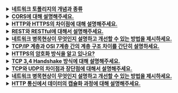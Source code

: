 <details>
  <summary><span
 style="border-bottom:0.05em solid"><strong>네트워크 토폴리지의 개념과 종류</strong></span></summary>
  <hr>
  <img src="https://user-images.githubusercontent.com/104713339/210579163-9bda4bb4-f281-4df4-9856-c3c77ff29c41.png">

네트워크 토폴리지: 네트워크에 배치된 노드와 링크의 연결 형태를 의미합니다.
네트워크에서 가장 기본이 되는 내용으로, 토폴로지의 종류와 각 특징 등을 간단하게라도 이해하고 계시는걸 권장드립니다.
<br>

### 참고용어

<details>
  <summary><span style="border-bottom:0.05em solid"><strong>노드</strong></span></summary>
서버, 라우터, 스위치 등 네트워크 장치를 의미합니다.
</details>

<details>
  <summary><span style="border-bottom:0.05em solid"><strong>링크</strong></span></summary>
유선 또는 무선을 의미합니다.
</details>

---

<details>
  <summary><span style="border-bottom:0.05em solid"><strong>버스 토폴로지</strong></span></summary>
  
중앙 통신 회선 하나에 여러 개의 노드가 연결되어 공유하는 네트워크 구성을 갖습니다. 주로 LAN에서 사용합니다.

---

### 장점

- 노드 추가와 삭제가 쉽고 설치 비용이 적습니다.
- 한 노드에 장애가 발생 해도 다른 노드에 영향을 미치지 않습니다.

### 단점

- 가운데 메인 링크에 많은 트래픽이 몰리면 정체현상이 발생하고 패킷 손실율이 높을 수 있습니다.
- 메인 링크에 장애가 발생 시 모든 노드에 영향을 미칠 수 있습니다.
- 스푸핑의 위험이 있습니다.
</details>

<details>
  <summary><span style="border-bottom:0.05em solid"><strong>스타 토폴로지</strong></span></summary>

중앙에 있는 노드 하나에 다른 모든 노드가 연결된 형태입니다.
다른 노드로 가려면 반드시 거쳐야 하는 중앙 노드는 특히 보안이 강화되어 있습니다.

---

### 장점

- 중앙의 메인 노드에 장애가 발생해도 다른 노드에 영향을 미치지 않습니다.
- 한 노드에 침해가 발생해도 다른 노드에 접근하기 어렵기 때문에 비교적 안정성이 높습니다.

### 단점

- 중앙 노드에 장애가 발생 시 전체 네트워크를 사용할 수 없습니다.
</details>

<details>
  <summary><span style="border-bottom:0.05em solid"><strong>트리 토폴로지</strong></span></summary>

계층형 토폴로지라고도 불립니다.
트리 형태를 갖기 때문에 리프 노드를 기반으로 한 노드 추가, 삭제는 쉬우나 그 이외에는 어렵습니다.

---

### 장점

- 리프 노드에서의 확장과 삭제가 용이합니다.

### 단점

- 루트 노드에 문제가 생기면 전체 노드에 영향을 미칠 수 있습니다.
- 특정 노드에 트래픽이 집중될 시 그 하위 노드에 영향을 미칩니다.
</details>

<details>
  <summary><span style="border-bottom:0.05em solid"><strong>링형 토폴로지</strong></span></summary>

고리 모양으로 연결된 형태입니다.

---

### 장점

- 노드 수가 많아져도 데이터 손실이 없습니다.
- 노드를 거치면서 토큰을 기반으로 통신권한 여부를 따지고 권한이 없는 노드는 데이터를 전달 받지 않습니다.

### 단점

- 링크 혹은 노드 중 한 곳에만 에러가 발생해도 전체 네트워크에 영향을 미칩니다.
- 기본적으로 토큰을 기반으로 하기 때문에, 토큰이 없는 노드는 통신에 참여를 못합니다.
</details>

<details>
  <summary><span style="border-bottom:0.05em solid"><strong>메시 토폴로지</strong></span></summary>

노드가 서로 연결된 그물망 형태를 갖습니다.
Full 메시 토폴리지와 Partial 메시 토폴리지가 있으며, Full은 모든 노드가 서로 연결된 형태, Partial은 부분적으로 노드들이 연결된 형태를 말합니다.
일반적으로 메시토폴리지라 함은 Full 형태를 말하며, Full의 특징을 기술하겠습니다.
(참고: Full의 경우 n \* (n - 1) / 2의 회선이 필요합니다.)

---

### 장점

- 한 노드 혹은 회선에 장애가 발생해도 다른 여러 개의 경로가 존재하므로 계속해서 네트워크를 사ㅏ용할 수 있습니다.
- 회선이 많기 때문에 트래픽 분산 처리에 용이합니다.

### 단점

- 모든 노드가 연결되어 있어 노드 추가, 삭제가 가장 어렵습니다.
  - 노드를 삭제 시 그와 연결 된 모든 노드와의 링크를 삭제해야 합니다.
  - 노드를 추가 시 다른 모든 노드와 링크를 연결해줘야 합니다.
- 회선이 많아 구축 비용이 고가입니다.
</details>
<hr>
</details>

<details>
  <summary><span style="border-bottom:0.05em solid"><strong>CORS에 대해 설명해주세요.</strong></span></summary>
<hr>
Cross Origin Resource Sharing(교차 출처 자원 공유)의 약자로
다른 출처에서 리소스를 가져오는 것을 제한하는 동일 출처 정책(SOP)과 반대로, 추가 HTTP 헤더를 사용하여
다른 출처에 있는 자원에 접근할 수 있는 권한을 부여하도록 브라우저에 알려주는 체제입니다. 
<br></br>

<details>
    <summary><span style="border-bottom:0.05em solid"><strong>SOP(Same-Origin-Policy)란?</strong></span></summary>
    동일출처정책이라는 의미로, 어떤 출처에서 불러온 문서나 스크립트가 다른 출처에서 가져온 리소스와 상호작용하는 것을 제안하는 보안 방식입니다.
  </details>
<hr>
</details>

<details>
  <summary><span style="border-bottom:0.05em solid"><strong>HTTP와 HTTPS의 차이점에 대해 설명해주세요.</strong></span></summary>
<hr>
HTTPS는 기존의 HTTP에 Secure Socket Layer 계층을 하나 더 두어
HTTP 통신에서는 수행하지 않았던 데이터의 암호화를 통해 보안을 한층 더 높인 통신 기법입니다.

<hr>
</details>

<details>
  <summary><span style="border-bottom:0.05em solid"><strong>REST와 RESTful에 대해서 설명해주세요.</strong></span></summary>
<hr>

REST란
URI를 통해 자원을 명시하고,
METHOD를 통해 자원에 대한 CRUD Operation을 명시하는 방법으로
네트워크 상에서 Client와 Server사이의 통신 방식 중 하나입니다.

RESTful
REST의 원리를 따르며 REST API의 설계 규칙을 올바르게 지키는 것을 의미합니다.

<hr>
  <details>
    <summary><span style="border-bottom:0.05em solid"><strong>REST API 설계 규칙</strong></span></summary>
    
    1. /(구분자: 슬래쉬)는 계층 관계를 나타낼 때 사용합니다.
    2. URI의 마지막에는 /(구분자: 슬래쉬)를 사용하지 않습니다.
    3. -(하이픈)은 URI의 가독성을 높이는 데 사용합니다.
    4. _(언더바)는 URI에 사용하지 않습니다.
    5. URI경로에 대문자는 가급적 피합니다.
    6. 파일확장자는 URI에 포함시키지 않습니다.
    7. 리소스 간에 연관관계가 있는 경우에는 "/리소스명/{리소스ID}/연관관계가있는리소스명"으로 표현합니다.
  </details>
<hr>
</details>

<details>
  <summary><span style="border-bottom:0.05em solid"><strong>네트워크 병목현상이 무엇인지 설명하고 개선할 수 있는 방법을 제시하세요.</strong></span></summary>
  <hr>

대량의 트래픽이 한곳에 몰려 데이터 흐름이 제한되는 상황을 말합니다.
메모리 용량을 늘리거나 서버-클라이언트 간 네트워크 회선을 네트워크 토폴리지에 기반해서 늘리는 방법 등이 있습니다.

추가질문: 네트워크 토폴리지가 무엇인가요? (네트워크 토폴리지 부분 참고)

</details>

<details>
  <summary><span style="border-bottom:0.05em solid"><strong>TCP/IP 계층과 OSI 7계층 간의 계층 구조 차이를 간단히 설명하세요.</strong></span></summary>
  <hr>
전체적인 역할은 같으나 계층의 세분화에서 약간 다릅니다.
TCP/IP 계층의 애플리케이션 계층은 OSI 7계층에서 애플리케이션, 프레젠테이션, 세션 계층으로 나뉩니다.
링크 계층은 OSI 7계층에서 데이터링크, 물리 계층으로 나뉘어서 TCP/IP는 총 4계층으로 구성되어 있습니다.
그 외 전송 계층과 인터넷 계층이 동일하게 하나씩 있습니다.
</details>

<details>
  <summary><span style="border-bottom:0.05em solid"><strong>HTTPS의 암호화 방식을 알고 있나요?</strong></span></summary>
  <hr>
HTTP 요청이 오면 대칭키 또는 비대칭키 암호화 방식을 사용해 암호화 한 후에 응답 데이터를 보냅니다.

대칭키 암호화는 클라이언트와 서버가 동일한 키를 사용해 암호화/복호화를 하기 때문에 속도가 빠릅니다.
하지만 두 키중 하나만 노출돼도 복호화를 할 수 있어서 보안상 위험할 수 있습니다.

비대칭키 암호화는 비교적 느리지만 보다 안정적입니다.
공개키가 노출 되어도 개인키가 있어야만 복호화를 할 수 있기 때문입니다.

</details>

<details>
  <summary><span style="border-bottom:0.05em solid"><strong>TCP 3,4 Handshake 방식에 대해 설명해주세요.</strong></span></summary>
  <hr>
TCP 3-Way handshake는 TCP/IP프로토콜을 이용해서 통신을 하는 응용프로그램이 데이터를 전송하기 전에
먼저 정확한 전송을 보장하기 위해 상대방 컴퓨터와 사전에 세션을 수립하는 과정을 의미합니다.
3-Way handshake가 연결 확립을 위해 진행했다면 4way handshake는 세션을 종료하기 위해 수행되는 절차입니다.
  <br></br> 
  <details>
    <summary><span style="border-bottom:0.05em solid"><strong>TCP의 3-way Handshaking 과정</strong></span></summary>
    <img src = "./images/3way.png">

    Step1 [Client -> SYN -> Server]
    Client가 Server에게 접속을 요청하는 SYN플래그를 보낸다.

    Step2. [Server -> SYN + ACK -> Client ]
    Server는 Listen상태에서 SYN이 들어온 것을 확인하고 SYN_RECV상태로 바뀌어 SYN + ACK플래그를 Client에게 전송한다. 그 후 Server는 다시 ACK 플래그를 받기 위해 대기상태로 변경된다.

    Step3. [Client -> ACK -> Server]
    SYN + ACK 상태를 확인한 Client는 서버에게 ACK를 보내고 연결 성립(Established)이 된다.

  </details>
  <details>
    <summary><span style="border-bottom:0.05em solid"><strong>TCP의 4-way Handshaking 과정</strong></span></summary>
    <img src = "./images/4way.png">
    
    Step1 [Client -> FIN -> Server]
    Client가 연결을 종료하겠다는 FIN플래그를 전송한다. 보낸 후에 FIN-WAIT-1 상태로 변한다.

    Step2 [Server-> ACK -> Client]
    FIN 플래그를 받은 Server는 확인메세지인 ACK를 Client에게 보내준다. 그 후 CLOSE-WAIT상태로 변한다. Client도 마찬가지로 Server에서 종료될 준비가 됐다는 FIN을 받기위해  FIN-WAIT-2 상태가 된다.

    Step3 [Server -> FIN -> Client]
    Close준비가 다 된 후 Server는 Client에게 FIN 플래그를 전송한다.

    Step4 [Client -> ACK-> Server]
    Client는 해지 준비가 되었다는 정상응답인 ACK를 Server에게 보내준다. 이 때, Client는 TIME-WAIT 상태로 변경된다.

  </details>
<hr>
</details>

<details>
  <summary><span style="border-bottom:0.05em solid"><strong>TCP와 UDP의 차이점과 장단점에 대해서 설명해주세요.</strong></span></summary>
<hr>

TCP는 연결형 서비스를 지원하는 프로토콜이며, UDP는 비연결형 서비스를 지원하는 프로토콜입니다.

TCP는 1대1 통신으로 신뢰성 있는 데이터를 지원한다는 장점을 가지고 있고
흐름제어와 혼잡제어를 통한 과부하 방지로 데이터 손실을 최소화하며,
HTTP등 신뢰성 있는 통신에 사용됩니다.

UDP는 일방적으로 데이터를 전달하는 통신 프로토콜로,
데이터의 손실이 발생해도 무시하며,
실시간으로 빠르게 데이터를 받아야 하는 경우에 사용됩니다.

<hr>
  <details>
    <summary><span style="border-bottom:0.05em solid"><strong>번외</strong></span></summary>
    ※ 가상회선 패킷 교환 방식(TCP)
    
각 패킷에 가상회선 식별자가 포함되며 전송된 순서대로 도착하는 방식.
    
※ 데이터그램 패킷 교환 방식(UDP)
    
패킷이 독립적으로 최적의 경로를 선택하여 전송되어 순서가 다르게 도착할 수도 있는 방식.
  </details>
<hr>
</details>

<details>
  <summary><span style="border-bottom:0.05em solid"><strong>네트워크 병목현상이 무엇인지 설명하고 개선할 수 있는 방법을 제시하세요.</strong></span></summary>
  <hr>

대량의 트래픽이 한곳에 몰려 데이터 흐름이 제한되는 상황을 말합니다.
메모리 용량을 늘리거나 서버-클라이언트 간 네트워크 회선을 네트워크 토폴리지에 기반해서 늘리는 방법 등이 있습니다.

추가질문: 네트워크 토폴리지가 무엇인가요? (네트워크 토폴리지 부분 참고)

</details>

<!-- HTTP 통신에서 데이터의 캡슐화 과정에 대해 설명해주세요. -->

<details>
  <summary><span style="border-bottom:0.05em solid"><strong>HTTP 통신에서 데이터의 캡슐화 과정에 대해 설명해주세요.</strong></span></summary>
<hr>

데이터는 응용 계층에서 전송 계층으로 "**메시지**"를 전달하는데,
전송 계층에서 신뢰할 수 있는 통신이 이루어지도록 응용 계층에서 만들어진 "**메시지**"에 헤더를 붙여 "**세그먼트**"화 합니다.
전송 계층에서 만들어진 "**세그먼트**"를 다른 네트워크와 통신하기 위해 네트워크(인터넷) 계층에서 헤더를 붙여 "**패킷**"화 합니다.
네트워크 계층에서 만들어진 "**패킷**"을 물리적인 통신 채널을 연결하기 위해 데이터 링크 계층에서 헤더와 트레일러를 붙여 "**프레임**"화 합니다.
이렇게 전송 계층 헤더, 네트워크 계층 헤더, 데이터 링크 계층 헤더와 트레일러가 추가되어 데이터 링크 계층에서 만들어진 데이터는 최종적으로 전기 신호로 변환되어 수식 측에 도착합니다.

  <details>
    <summary><span style="border-bottom:0.05em solid"><strong>PDU</strong></span></summary>

메시지: 데이터
세그먼트: TCP(L4) 헤더 / 데이터
패킷: IP(L3) 헤더 / TCP(L4) 헤더 / 데이터
프레임: 프레임 헤더 / IP(L3) 헤더 / TCP(L4) 헤더 / 데이터 / 프레임 트레일러

  </details>
<hr>
</details>
